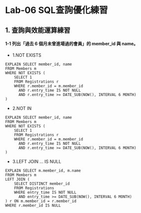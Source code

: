 # Lab-06 SQL查詢優化練習
## 1. 查詢與效能運算練習
#### 1-1 列出「過去 6 個月未曾進場過的會員」的 member_id 與 name。
- 1.NOT EXISTS
```
EXPLAIN SELECT member_id, name
FROM Members m
WHERE NOT EXISTS (
    SELECT 1
    FROM Registrations r
    WHERE r.member_id = m.member_id
      AND r.entry_time IS NOT NULL
      AND r.entry_time >= DATE_SUB(NOW(), INTERVAL 6 MONTH)
)
```
- 2.NOT IN
```
EXPLAIN SELECT member_id, name
FROM Members m
WHERE NOT EXISTS (
    SELECT 1
    FROM Registrations r
    WHERE r.member_id = m.member_id
      AND r.entry_time IS NOT NULL
      AND r.entry_time >= DATE_SUB(NOW(), INTERVAL 6 MONTH)
)
```
- 3.LEFT JOIN ... IS NULL
```
EXPLAIN SELECT m.member_id, m.name
FROM Members m
LEFT JOIN (
    SELECT DISTINCT member_id
    FROM Registrations
    WHERE entry_time IS NOT NULL
      AND entry_time >= DATE_SUB(NOW(), INTERVAL 6 MONTH)
) r ON m.member_id = r.member_id
WHERE r.member_id IS NULL
```
